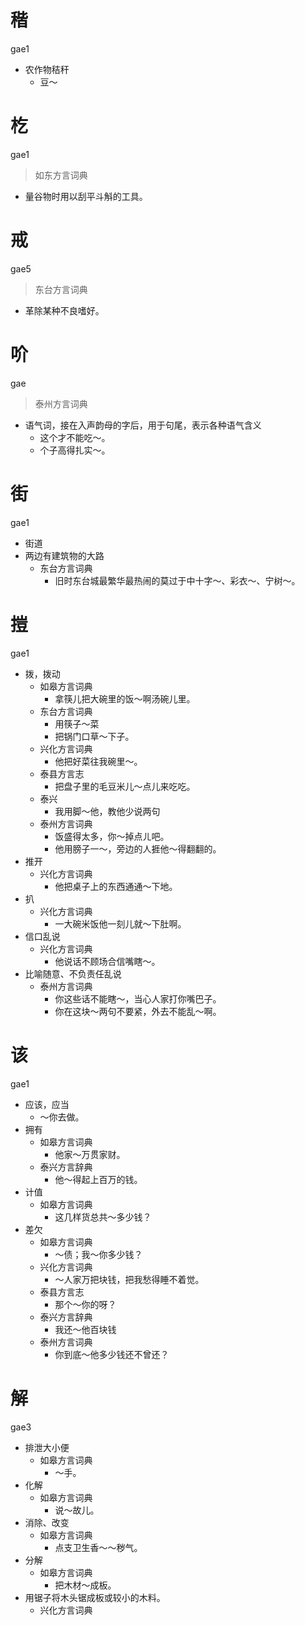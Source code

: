 # 稭
gae1
- 农作物秸秆
  - 豆～

# 杚
gae1
> 如东方言词典
- 量谷物时用以刮平斗斛的工具。

# 戒
gae5
> 东台方言词典
- 革除某种不良嗜好。

# 吤
gae
> 泰州方言词典
- 语气词，接在入声韵母的字后，用于句尾，表示各种语气含义
  - 这个才不能吃～。
  - 个子高得扎实～。

# 街
gae1
+ 街道
+ 两边有建筑物的大路
  * 东台方言词典
    - 旧时东台城最繁华最热闹的莫过于中十字～、彩衣～、宁树～。

# 㨟
gae1
+ 拨，拨动
  * 如皋方言词典
    - 拿筷儿把大碗里的饭～啊汤碗儿里。
  * 东台方言词典
    - 用筷子～菜
    - 把锅门口草～下子。
  * 兴化方言词典
    - 他把好菜往我碗里～。
  * 泰县方言志
    - 把盘子里的毛豆米儿～点儿来吃吃。
  * 泰兴
    - 我用脚～他，教他少说两句
  * 泰州方言词典
    - 饭盛得太多，你～掉点ㄦ吧。
    - 他用膀子一～，旁边的人捱他～得翻翻的。
+ 推开
  * 兴化方言词典
    - 他把桌子上的东西通通～下地。
+ 扒
  * 兴化方言词典
    - 一大碗米饭他一刻儿就～下肚啊。
+ 信口乱说
  * 兴化方言词典
    - 他说话不顾场合信嘴瞎～。
+ 比喻随意、不负责任乱说
  * 泰州方言词典
    - 你这些话不能瞎～，当心人家打你嘴巴子。
    - 你在这块～两句不要紧，外去不能乱～啊。

# 该
gae1
+ 应该，应当
    - ～你去做。
+ 拥有
  * 如皋方言词典
    - 他家～万贯家财。
  * 泰兴方言辞典
    - 他～得起上百万的钱。
+ 计值
  * 如皋方言词典
    - 这几样货总共～多少钱？
+ 差欠
  * 如皋方言词典
    - ～债；我～你多少钱？
  * 兴化方言词典
    - ～人家万把块钱，把我愁得睡不着觉。
  * 泰县方言志
    - 那个～你的呀？
  * 泰兴方言辞典
    - 我还～他百块钱
  * 泰州方言词典
    - 你到底～他多少钱还不曾还？

# 解
gae3
+ 排泄大小便
  * 如皋方言词典
    - ～手。
+ 化解
  * 如皋方言词典
    - 说～故儿。
+ 消除、改变
  * 如皋方言词典
    - 点支卫生香～～秽气。
+ 分解
  * 如皋方言词典
    - 把木材～成板。
+ 用锯子将木头锯成板或较小的木料。
  * 兴化方言词典
